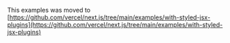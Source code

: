 This examples was moved to [https://github.com/vercel/next.js/tree/main/examples/with-styled-jsx-plugins](https://github.com/vercel/next.js/tree/main/examples/with-styled-jsx-plugins)
